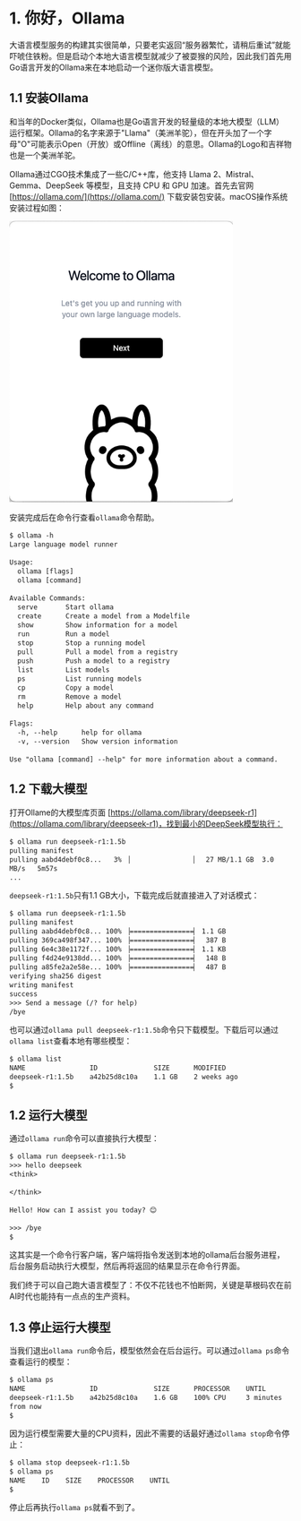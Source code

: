 # 1. 你好，Ollama

大语言模型服务的构建其实很简单，只要老实返回“服务器繁忙，请稍后重试”就能吓唬住铁粉。但是启动个本地大语言模型就减少了被耍猴的风险，因此我们首先用Go语言开发的Ollama来在本地启动一个迷你版大语言模型。

## 1.1 安装Ollama

和当年的Docker类似，Ollama也是Go语言开发的轻量级的本地大模型（LLM）运行框架。Ollama的名字来源于"Llama"（美洲羊驼），但在开头加了一个字母"O"可能表示Open（开放）或Offline（离线）的意思。Ollama的Logo和吉祥物也是一个美洲羊驼。

Ollama通过CGO技术集成了一些C/C++库，他支持 Llama 2、Mistral、Gemma、DeepSeek 等模型，且支持 CPU 和 GPU 加速。首先去官网 [https://ollama.com/](https://ollama.com/) 下载安装包安装。macOS操作系统安装过程如图：

![](./images/ch1.1-1-ollama.png)

安装完成后在命令行查看`ollama`命令帮助。

```
$ ollama -h
Large language model runner

Usage:
  ollama [flags]
  ollama [command]

Available Commands:
  serve       Start ollama
  create      Create a model from a Modelfile
  show        Show information for a model
  run         Run a model
  stop        Stop a running model
  pull        Pull a model from a registry
  push        Push a model to a registry
  list        List models
  ps          List running models
  cp          Copy a model
  rm          Remove a model
  help        Help about any command

Flags:
  -h, --help      help for ollama
  -v, --version   Show version information

Use "ollama [command] --help" for more information about a command.
```

## 1.2 下载大模型

打开Ollame的大模型库页面 [https://ollama.com/library/deepseek-r1](https://ollama.com/library/deepseek-r1)，找到最小的DeepSeek模型执行：

```
$ ollama run deepseek-r1:1.5b
pulling manifest 
pulling aabd4debf0c8...   3% ▕                ▏  27 MB/1.1 GB  3.0 MB/s   5m57s
...
```

`deepseek-r1:1.5b`只有1.1 GB大小，下载完成后就直接进入了对话模式：

```
$ ollama run deepseek-r1:1.5b
pulling manifest 
pulling aabd4debf0c8... 100% ▕================▏ 1.1 GB
pulling 369ca498f347... 100% ▕================▏  387 B
pulling 6e4c38e1172f... 100% ▕================▏ 1.1 KB
pulling f4d24e9138dd... 100% ▕================▏  148 B
pulling a85fe2a2e58e... 100% ▕================▏  487 B
verifying sha256 digest 
writing manifest 
success 
>>> Send a message (/? for help)
/bye
```

也可以通过`ollama pull deepseek-r1:1.5b`命令只下载模型。下载后可以通过`ollama list`查看本地有哪些模型：

```
$ ollama list
NAME                ID              SIZE      MODIFIED    
deepseek-r1:1.5b    a42b25d8c10a    1.1 GB    2 weeks ago    
$
```

## 1.2 运行大模型

通过`ollama run`命令可以直接执行大模型：

```
$ ollama run deepseek-r1:1.5b
>>> hello deepseek
<think>

</think>

Hello! How can I assist you today? 😊

>>> /bye
$
```

这其实是一个命令行客户端，客户端将指令发送到本地的ollama后台服务进程，后台服务启动执行大模型，然后再将返回的结果显示在命令行界面。

我们终于可以自己跑大语言模型了：不仅不花钱也不怕断网，关键是草根码农在前AI时代也能持有一点点的生产资料。

## 1.3 停止运行大模型

当我们退出`ollama run`命令后，模型依然会在后台运行。可以通过`ollama ps`命令查看运行的模型：

```
$ ollama ps
NAME                ID              SIZE      PROCESSOR    UNTIL
deepseek-r1:1.5b    a42b25d8c10a    1.6 GB    100% CPU     3 minutes from now
$
```

因为运行模型需要大量的CPU资料，因此不需要的话最好通过`ollama stop`命令停止：

```
$ ollama stop deepseek-r1:1.5b
$ ollama ps
NAME    ID    SIZE    PROCESSOR    UNTIL 
$
```

停止后再执行`ollama ps`就看不到了。


